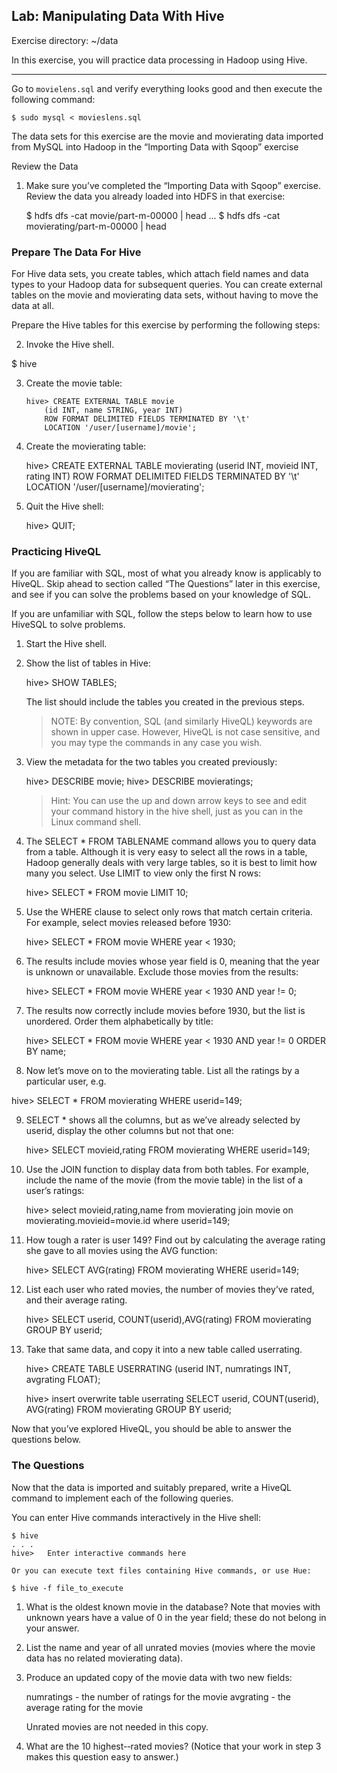 ## Lab: Manipulating Data With Hive

Exercise directory: ~/data

In this exercise, you will practice data processing in Hadoop using Hive.

----

Go to `movielens.sql` and verify everything looks good and then execute the following command:

	$ sudo mysql < movieslens.sql

The data sets for this exercise are the movie and movierating data imported from MySQL into Hadoop in the “Importing Data with Sqoop” exercise

Review the Data

1.	Make sure you’ve completed the “Importing Data with Sqoop” exercise. Review the data you already loaded into HDFS in that exercise:

	$ hdfs dfs -cat movie/part-m-00000 | head
	...
	$ hdfs dfs -cat movierating/part-m-00000 | head


### Prepare The Data For Hive

For Hive data sets, you create tables, which attach field names and data types to your Hadoop data for subsequent queries. You can create external tables on the movie and movierating data sets, without having to move the data at all.

Prepare the Hive tables for this exercise by performing the following steps:


2.	Invoke the Hive shell.

 $ hive

3.	Create the  movie table:

		hive> CREATE EXTERNAL TABLE movie
			(id INT, name STRING, year INT)
			ROW FORMAT DELIMITED FIELDS TERMINATED BY '\t'
			LOCATION '/user/[username]/movie';

4.	Create the movierating table:

	hive> 
	CREATE EXTERNAL TABLE movierating (userid INT, movieid INT, rating INT) ROW FORMAT DELIMITED FIELDS TERMINATED BY '\t' LOCATION '/user/[username]/movierating';

5.	Quit the Hive shell:

	hive> QUIT;

### Practicing HiveQL

If you are familiar with SQL, most of what you already know is applicably to HiveQL. Skip ahead to section called “The Questions” later in this exercise, and see if you can solve the problems based on your knowledge of SQL.

If you are unfamiliar with SQL, follow the steps below to learn how to use HiveSQL to solve problems.

1.	Start the Hive shell.

2.	Show the list of tables in Hive:

	hive> SHOW TABLES;

	The list should include the tables you created in the previous steps.

	>NOTE: By convention, SQL (and similarly HiveQL) keywords are shown in upper case. However, HiveQL is not case sensitive, and you may type the commands in any case you wish.

3.	View the metadata for the two tables you created previously:

	hive> DESCRIBE movie;
	hive> DESCRIBE movieratings;

	>Hint: You can use the up and down arrow keys to see and edit your command history in the hive shell, just as you can in the Linux command shell.

4.	The SELECT * FROM TABLENAME command allows you to query data from a table. Although it is very easy to select all the rows in a table, Hadoop generally deals with very large tables, so it is best to limit how many you select. Use LIMIT to view only the first N rows:

	hive> SELECT * FROM movie LIMIT 10;

5.	Use the WHERE clause to select only rows that match certain criteria. For example, select movies released before 1930:

	hive> SELECT * FROM movie WHERE year < 1930;

6.	The results include movies whose year field is 0, meaning that the year is unknown or unavailable. Exclude those movies from the results:

	hive> SELECT * FROM movie WHERE year < 1930 AND year != 0;

7.	The results now correctly include movies before 1930, but the list is unordered. Order them alphabetically by title:

	hive> SELECT * FROM movie WHERE year < 1930 AND year != 0 			ORDER BY name;

8.	Now let’s move on to the movierating table. List all the ratings by a particular user, e.g.

 hive> SELECT * FROM movierating WHERE userid=149;

9.	SELECT * shows all the columns, but as we’ve already selected by userid, display the other columns but not that one:

	hive> SELECT movieid,rating FROM movierating WHERE  		userid=149;

10.	Use the JOIN function to display data from both tables. For example, include the name of the movie (from the movie table) in the list of a user’s ratings:

	hive> select movieid,rating,name from movierating join
		movie on movierating.movieid=movie.id where userid=149;

11.	How tough a rater is user 149? Find out by calculating the average rating she gave to all movies using the AVG function:

	hive> SELECT AVG(rating) FROM movierating WHERE  userid=149;


12.	List each user who rated movies, the number of movies they’ve rated, and their average rating.

	hive> SELECT userid, COUNT(userid),AVG(rating) FROM  movierating GROUP BY userid;


13. Take that same data, and copy it into a new table called userrating.

	hive> CREATE TABLE USERRATING (userid INT,
		numratings INT, avgrating FLOAT);

	hive> insert overwrite table userrating 
		SELECT userid,
		COUNT(userid),
		AVG(rating)
		FROM movierating GROUP BY userid;

Now that you’ve explored HiveQL, you should be able to answer the questions below.


### The Questions

Now that the data is imported and suitably prepared, write a HiveQL command to implement each of the following queries.

You can enter Hive commands interactively in the Hive shell:

	$ hive
	. . .
	hive>	Enter interactive commands here

	Or you can execute text files containing Hive commands, or use Hue:

	$ hive -f file_to_execute

1.	What is the oldest known movie in the database? Note that movies with
unknown years have a value of 0 in the year field; these do not belong in your answer.

2.	List the name and year of all unrated movies (movies where the movie data has no related movierating data).

3.	Produce an updated copy of the movie data with two new fields: 

	numratings - the number of ratings for the movie
	avgrating - the average rating for the movie 

	Unrated  movies are not needed in this copy.

4.	What are the 10 highest-‐rated movies? (Notice that your work in step 3 makes this question easy to answer.)
